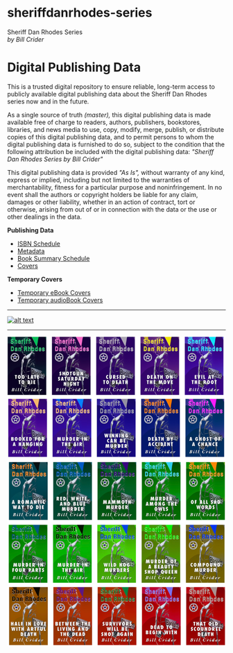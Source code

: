 # sheriffdanrhodes-series
Sheriff Dan Rhodes Series  
*by Bill Crider*
  
# Digital Publishing Data

This is a trusted digital repository to ensure reliable, long-term access to publicly available digital publishing data about the Sheriff Dan Rhodes series now and in the future.  

As a single source of truth *(master),* this digital publishing data is made available free of charge to readers, authors, publishers, bookstores, libraries, and news media to use, copy, modify, merge, publish, or distribute copies of this digital publishing data, and to permit persons to whom the digital publishing data is furnished to do so, subject to the condition that the following attribution be included with the digital publishing data: *"Sheriff Dan Rhodes Series by Bill Crider"*

This digital publishing data is provided *"As Is",* without warranty of any kind, express or implied, including but not limited to the warranties of merchantability, fitness for a particular purpose and noninfringement. In no event shall the authors or copyright holders be liable for any claim, damages or other liability, whether in an action of contract, tort or otherwise, arising from out of or in connection with the data or the use or other dealings in the data. 
  
**Publishing Data**  
 + [ISBN Schedule](https://github.com/MacavityReader/sheriffdanrhodes-series/blob/main/publishing-data/isbn-schedule.md)  
 + [Metadata](https://github.com/MacavityReader/sheriffdanrhodes-series/blob/main/publishing-data/metadata/)  
 + [Book Summary Schedule](https://github.com/MacavityReader/sheriffdanrhodes-series/blob/main/publishing-data/book-summary-schedule.md)  
 + [Covers](https://github.com/MacavityReader/sheriffdanrhodes-series/tree/main/covers)  
 
 **Temporary Covers**  
 + [Temporary eBook Covers](https://github.com/MacavityReader/sheriffdanrhodes-series/tree/main/covers-temp/ebook-temp-covers)  
 + [Temporary audioBook Covers](https://github.com/MacavityReader/sheriffdanrhodes-series/tree/main/covers-temp/audiobook-temp-covers)  
   
***


 [![alt text](https://raw.githubusercontent.com/MacavityReader/sheriffdanrhodes-series/refs/heads/main/covers-temp/sdr_covers_print_spine_color_spectrum.png "SDR Covers Print Spine Color Spectrum")](https://github.com/MacavityReader/sheriffdanrhodes-series/tree/main/covers-temp/ebook-temp-covers)  
  
***  

[![alt text](https://raw.githubusercontent.com/MacavityReader/sheriffdanrhodes-series/refs/heads/main/covers-temp/sdr_temp-cover-matrix.png "SDR Temporary Cover Matrix")](https://github.com/MacavityReader/sheriffdanrhodes-series/tree/main/covers-temp/ebook-temp-covers)  
  


  